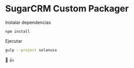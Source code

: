 # SugarCRM Custom Packager

Instalar dependencias

```javascript
npm install
```

Ejecutar

```bash
gulp --project selanusa
```

🍺 👍
